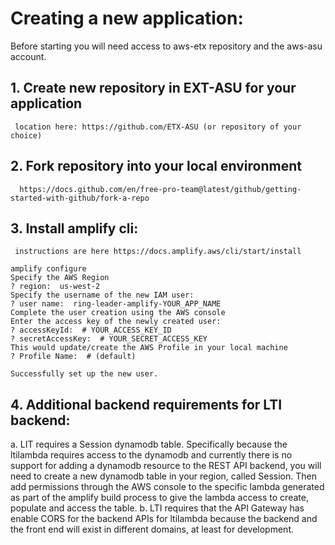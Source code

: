
# Creating a new application:
Before starting you will need access to aws-etx repository and the aws-asu account.
## 1. Create new repository in EXT-ASU for your application
     location here: https://github.com/ETX-ASU (or repository of your choice)
## 2. Fork repository into your local environment
      https://docs.github.com/en/free-pro-team@latest/github/getting-started-with-github/fork-a-repo
## 3. Install amplify cli:
     instructions are here https://docs.amplify.aws/cli/start/install

```
amplify configure
Specify the AWS Region
? region:  us-west-2
Specify the username of the new IAM user:
? user name:  ring-leader-amplify-YOUR_APP_NAME
Complete the user creation using the AWS console
Enter the access key of the newly created user:
? accessKeyId:  # YOUR_ACCESS_KEY_ID
? secretAccessKey:  # YOUR_SECRET_ACCESS_KEY
This would update/create the AWS Profile in your local machine
? Profile Name:  # (default)

Successfully set up the new user.

```
## 4. Additional backend requirements for LTI backend:
   a. LIT requires a Session dynamodb table. Specifically because the ltilambda requires access to the dynamodb and currently there is no support for adding a            dynamodb resource to the REST API backend, you    will need to create a new dynamodb table in your region, called Session. Then add permissions through the AWS      console to the specific lambda generated as part of    the amplify build process to give the lambda access to create, populate and access the table.
   b. LTI requires that the API Gateway has enable CORS for the backend APIs for ltilambda because the backend and the front end will exist in different domains, at      least for development. 
   

